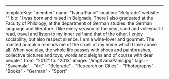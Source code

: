 ---
  templateKey: "member"
  name: "Ivana Panić"
  location: "Belgrade"
  website: ""
  bio: "I was born and raised in Belgrade. There I also graduated at the Faculty of Philology, at the department of German studies: the German language and literature. I like every season of the year, sand and volleyball. I read, travel and listen to my inner self and that of the other. I enjoy sociability, but also respect silence. I am a wine-lover and gourmet. The roasted pumpkin reminds me of the smell of my home which I love above all. When you play, the whole life passes with shoes and paintbrushes, collective pictures and toys, words and sleighs and of course with dear people."
  from: "2012"
  to: "2013"
  image: "/img/IvanaPanic.jpg"
  tags: 
    - "Savamala"
    - "Art"
    - "Belgrade"
    - "Research on Cities"
    - "Photography"
    - "Books"
    - "German"
    - "Sport"
